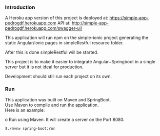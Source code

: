 ### Introduction
A Heroku app version of this project is deployed at: https://simple-app-pedrogdf.herokuapp.com
API at: http://simple-app-pedrogdf.herokuapp.com/swagger-ui/

This application will run npm on the simple-ionic project generating
the static Angular/Ionic pages in simpleRestful resource folder.

After this is done simpleRestful will be started.

This project is to make it easier to integrate Angular+Springboot 
in a single server but it is not ideal for production.

Development should still run each project on its own.

### Run
This application was built on Maven and SpringBoot.  
Use Maven to compile and run the application.  
Here is an example:

o Run using Maven.
It will create a server on the Port 8080.

	$./mvnw spring-boot:run


